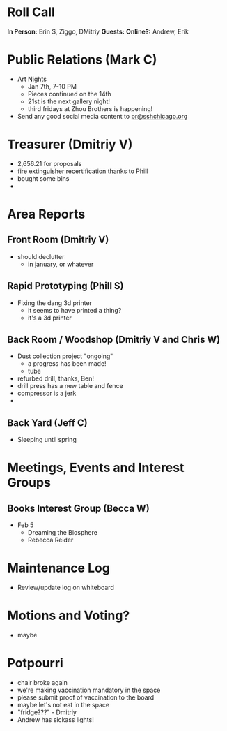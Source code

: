 # Roll Call
**In Person:** Erin S, Ziggo, DMitriy
**Guests:** 
**Online?:** Andrew, Erik
# Public Relations (Mark C)
- Art Nights
  - Jan 7th, 7-10 PM
  - Pieces continued on the 14th
  - 21st is the next gallery night!
  - third fridays at Zhou Brothers is happening!
- Send any good social media content to pr@sshchicago.org
# Treasurer (Dmitriy V)
- 2,656.21 for proposals
- fire extinguisher recertification thanks to Phill
- bought some bins
- 
# Area Reports
## Front Room (Dmitriy V)
- should declutter
  - in january, or whatever
## Rapid Prototyping (Phill S)
- Fixing the dang 3d printer
  - it seems to have printed a thing?
  - it's a 3d printer
## Back Room / Woodshop (Dmitriy V and Chris W)
- Dust collection project "ongoing"
  - a progress has been made!
  - tube
- refurbed drill, thanks, Ben!
- drill press has a new table and fence
- compressor is a jerk
- 
## Back Yard (Jeff C)
- Sleeping until spring
# Meetings, Events and Interest Groups

## Books Interest Group (Becca W)
- Feb 5
  - Dreaming the Biosphere
  - Rebecca Reider
# Maintenance Log
- Review/update log on whiteboard
# Motions and Voting?
- maybe
# Potpourri
- chair broke again
- we're making vaccination mandatory in the space
- please submit proof of vaccination to the board
- maybe let's not eat in the space
- "fridge???" - Dmitriy
- Andrew has sickass lights!
